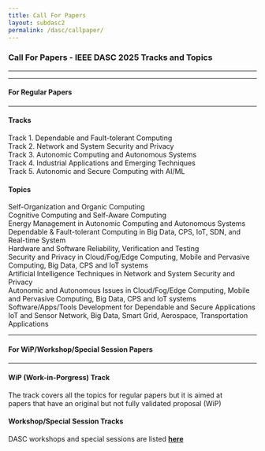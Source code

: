```yaml
---
title: Call For Papers
layout: subdasc2
permalink: /dasc/callpaper/
---
```


<h3>Call For Papers - IEEE DASC 2025 Tracks and Topics</h3>
<hr/>

<!-- <h5> ** Download the full <b>CFP <a href="http://cyber-science.org/2025/assets/files/DASC2025_CFP.pdf" target=_new>here</a></b> ** </h5>  -->

<hr/>
<h4 style="font-weight: bold">For Regular Papers<h4>
<hr/>

<h4>Tracks</h4>
Track 1. Dependable and Fault-tolerant Computing
<br/> Track 2. Network and System Security and Privacy
<br/> Track 3. Autonomic Computing and Autonomous Systems
<br/> Track 4. Industrial Applications and Emerging Techniques
<br/> Track 5. Autonomic and Secure Computing with AI/ML
<br/>
<h4>Topics</h4>
Self-Organization and Organic Computing
<br/> Cognitive Computing and Self-Aware Computing
<br/> Energy Management in Autonomic Computing and Autonomous Systems
<br/> Dependable & Fault-tolerant Computing in Big Data, CPS, IoT, SDN, and Real-time System
<br/> Hardware and Software Reliability, Verification and Testing
<br/> Security and Privacy in Cloud/Fog/Edge Computing, Mobile and Pervasive Computing, Big Data, CPS and IoT systems
<br/> Artificial Intelligence Techniques in Network and System Security and Privacy
<br/> Autonomic and Autonomous Issues in Cloud/Fog/Edge Computing, Mobile and Pervasive Computing, Big Data, CPS and IoT systems
<br/> Software/Apps/Tools Development for Dependable and Secure Applications
<br/> IoT and Sensor Network, Big Data, Smart Grid, Aerospace, Transportation Applications


<hr/>
<h4 style="font-weight: bold">For WiP/Workshop/Special Session Papers<h4>
<hr/>

<h4>WiP (Work-in-Porgress) Track</h4>
The track covers all the topics for regular papers but it is aimed at  
<br/>papers that have an original but not fully validated proposal (WiP)

<h4>Workshop/Special Session Tracks</h4>
DASC workshops and special sessions are listed <a href="/2025/dasc/acceptworkshops/"><b>here</b></a>

<!-- 
<hr/>
<h4 style="font-weight: bold">For Late Breaking Innovation Papers<h4>
<hr/>
<h4>LBI (Late Breaking Innovation) Track</h4>
The LBI track accommodates cutting-edge research across all<br/>
DASC topics that has emerged after the regular paper deadline.<br/>
This track is designed for timely, significant advancements that warrant<br/>
rapid dissemination in the present conference proceedings.
<hr/> -->